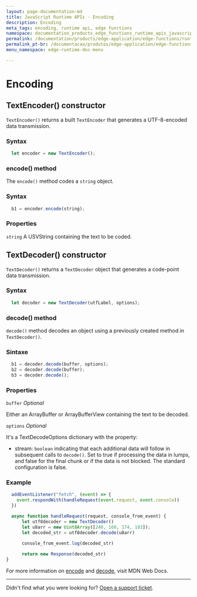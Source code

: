 ```yaml
---
layout: page-documentation-md
title: JavaScript Runtime APIs - Encoding
description: Encoding
meta_tags: encoding, runtime api, edge functions
namespace: documentation_products_edge_functions_runtime_apis_javascript_encoding
permalink: /documentation/products/edge-application/edge-functions/runtime-apis/javascript/encoding/
permalink_pt-br: /documentacao/produtos/edge-application/edge-functions/runtime-apis/javascript/encoding/
menu_namespace: edge-runtime-doc-menu

---
```

# Encoding

## TextEncoder() constructor

`TextEncoder()` returns a built `TextEncoder` that generates a UTF-8-encoded data transmission.

### Syntax

```javascript
  let encoder = new TextEncoder();
```

### encode() method

The `encode()` method codes a `string` object.

### Syntax

```javascript
  b1 = encoder.encode(string);
```

### Properties

`string` A USVString containing the text to be coded.

## TextDecoder() constructor

`TextDecoder()` returns a `TextDecoder` object that generates a code-point data transmission.

### Syntax

```javascript
  let decoder = new TextDecoder(utfLabel, options);
```
### decode() method

`decode()` method decodes an object using a previously created method in `TextDecoder()`.

### Sintaxe

```javascript
  b1 = decoder.decode(buffer, options);
  b2 = decoder.decode(buffer);
  b3 = decoder.decode();
```

### Properties

`buffer` *Optional*

Either an ArrayBuffer or ArrayBufferView containing the text to be decoded.

`options` *Optional*

It's a TextDecodeOptions dictionary with the property:

* stream: `boolean` indicating that each additional data will follow in subsequent calls to `decode()`. Set to true if processing the data in lumps, and false for the final chunk or if the data is not blocked. The standard configuration is false.

### Example

```javascript
  addEventListener("fetch", (event) => {
    event.respondWith(handleRequest(event.request, event.console))
  })

  async function handleRequest(request, console_from_event) {
      let utf8decoder = new TextDecoder()
      let u8arr = new Uint8Array([240, 160, 174, 183]);
      let decoded_str = utf8decoder.decode(u8arr)
     
      console_from_event.log(decoded_str)

      return new Response(decoded_str)
}
```

For more information on [encode](https://developer.mozilla.org/en-US/docs/Web/API/TextEncoder) and [decode](https://developer.mozilla.org/en-US/docs/Web/API/TextDecoder), visit MDN Web Docs.

---

Didn't find what you were looking for? [Open a support ticket](https://tickets.azion.com/).